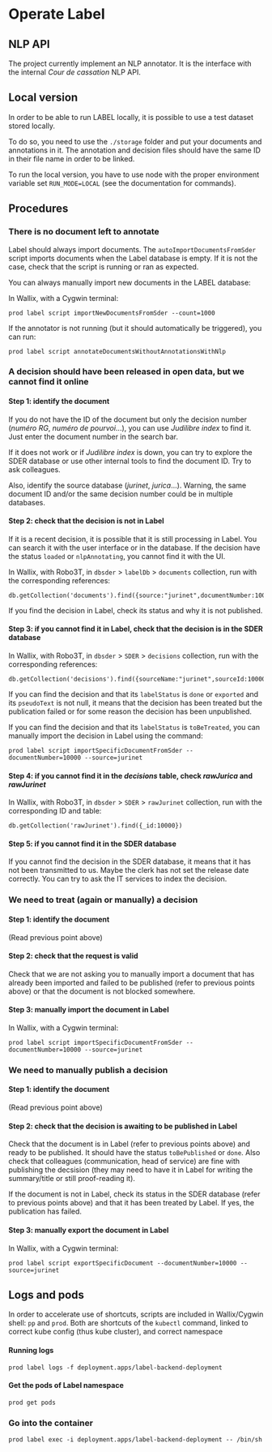 # Operate Label

## NLP API

The project currently implement an NLP annotator. It is the interface with the internal *Cour de cassation* NLP API.

## Local version

In order to be able to run LABEL locally, it is possible to use a test dataset stored locally.

To do so, you need to use the `./storage` folder and put your documents and annotations in it. The annotation and decision files should have the same ID in their file name in order to be linked.

To run the local version, you have to use node with the proper environment variable set `RUN_MODE=LOCAL` (see the documentation for commands).


## Procedures

### There is no document left to annotate

Label should always import documents. The `autoImportDocumentsFromSder` script imports documents when the Label database is empty. If it is not the case, check that the script is running or ran as expected.

You can always manually import new documents in the LABEL database:

In Wallix, with a Cygwin terminal: 
```
prod label script importNewDocumentsFromSder --count=1000
```

If the annotator is not running (but it should automatically be triggered), you can run:
```
prod label script annotateDocumentsWithoutAnnotationsWithNlp
```


### A decision should have been released in open data, but we cannot find it online

#### Step 1: identify the document

If you do not have the ID of the document but only the decision number (*numéro RG*, *numéro de pourvoi*...), you can use *Judilibre index* to find it. Just enter the document number in the search bar.

If it does not work or if *Judilibre index* is down, you can try to explore the SDER database or use other internal tools to find the document ID. Try to ask colleagues.

Also, identify the source database (*jurinet*, *jurica*...). Warning, the same document ID and/or the same decision number could be in multiple databases.

#### Step 2: check that the decision is not in Label

If it is a recent decision, it is possible that it is still processing in Label. You can search it with the user interface or in the database. If the decision have the status `loaded` or `nlpAnnotating`, you cannot find it with the UI.

In Wallix, with Robo3T, in `dbsder` > `labelDb` > `documents` collection, run with the corresponding references:
```
db.getCollection('documents').find({source:"jurinet",documentNumber:10000})
```

If you find the decision in Label, check its status and why it is not published.

#### Step 3: if you cannot find it in Label, check that the decision is in the SDER database

In Wallix, with Robo3T, in `dbsder` > `SDER` > `decisions` collection, run with the corresponding references:
```
db.getCollection('decisions').find({sourceName:"jurinet",sourceId:10000}
```

If you can find the decision and that its `labelStatus` is `done` or `exported` and its `pseudoText` is not null, it means that the decision has been treated but the publication failed or for some reason the decision has been unpublished.

If you can find the decision and that its `labelStatus` is `toBeTreated`, you can manually import the decision in Label using the command:
```
prod label script importSpecificDocumentFromSder --documentNumber=10000 --source=jurinet
```

#### Step 4: if you cannot find it in the *decisions* table, check *rawJurica* and *rawJurinet*

In Wallix, with Robo3T, in `dbsder` > `SDER` > `rawJurinet` collection, run with the corresponding ID and table:
```
db.getCollection('rawJurinet').find({_id:10000})
```

#### Step 5: if you cannot find it in the SDER database

If you cannot find the decision in the SDER database, it means that it has not been transmitted to us. Maybe the clerk has not set the release date correctly. You can try to ask the IT services to index the decision.


### We need to treat (again or manually) a decision

#### Step 1: identify the document

(Read previous point above)

#### Step 2: check that the request is valid

Check that we are not asking you to manually import a document that has already been imported and failed to be published (refer to previous points above) or that the document is not blocked somewhere.

#### Step 3: manually import the document in Label

In Wallix, with a Cygwin terminal: 
```
prod label script importSpecificDocumentFromSder --documentNumber=10000 --source=jurinet
```

### We need to manually publish a decision

#### Step 1: identify the document

(Read previous point above)

#### Step 2: check that the decision is awaiting to be published in Label

Check that the document is in Label (refer to previous points above) and ready to be published. It should have the status `toBePublished` or `done`. Also check that colleagues (communication, head of service) are fine with publishing the decsision (they may need to have it in Label for writing the summary/title or still proof-reading it).

If the document is not in Label, check its status in the SDER database (refer to previous points above) and that it has been treated by Label. If yes, the publication has failed.

#### Step 3: manually export the document in Label

In Wallix, with a Cygwin terminal: 
```
prod label script exportSpecificDocument --documentNumber=10000 --source=jurinet
```


## Logs and pods

In order to accelerate use of shortcuts, scripts are included in Wallix/Cygwin shell: `pp` and `prod`. Both are shortcuts of the `kubectl` command, linked to correct kube config (thus kube cluster), and correct namespace

#### Running logs

```
prod label logs -f deployment.apps/label-backend-deployment
```

#### Get the pods of Label namespace

```
prod get pods
```

### Go into the container

```
prod label exec -i deployment.apps/label-backend-deployment -- /bin/sh
```
